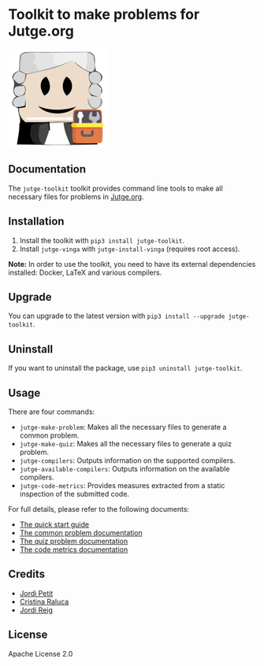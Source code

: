 # Toolkit to make problems for Jutge.org

![Logo](documentation/jutge-toolkit.png)


## Documentation

The `jutge-toolkit` toolkit provides command line tools to
make all necessary files for problems in
[Jutge.org](https://jutge.org/).


## Installation

1. Install the toolkit with `pip3 install jutge-toolkit`.
2. Install `jutge-vinga` with `jutge-install-vinga` (requires root access).

**Note:** In order to use the toolkit, you need to have its external dependencies
installed: Docker, LaTeX and various compilers.


## Upgrade

You can upgrade to the latest version with `pip3 install --upgrade jutge-toolkit`.


## Uninstall

If you want to uninstall the package, use `pip3 uninstall jutge-toolkit`.



## Usage

There are four commands:

- `jutge-make-problem`: Makes all the necessary files to generate a common problem.
- `jutge-make-quiz`: Makes all the necessary files to generate a quiz problem.
- `jutge-compilers`: Outputs information on the supported compilers.
- `jutge-available-compilers`: Outputs information on the available compilers.
- `jutge-code-metrics`:  Provides measures extracted from a static inspection of the submitted code.

For full details, please refer to the following documents:

- [The quick start guide](documentation/quick-start.md)
- [The common problem documentation](documentation/problems.md)
- [The quiz problem documentation](documentation/quizzes.md)
- [The code metrics documentation](documentation/code_metrics.md)



## Credits

- [Jordi Petit](https://github.com/jordi-petit)
- [Cristina Raluca](https://github.com/ralucado)
- [Jordi Reig](https://github.com/jordireig)


## License

Apache License 2.0
